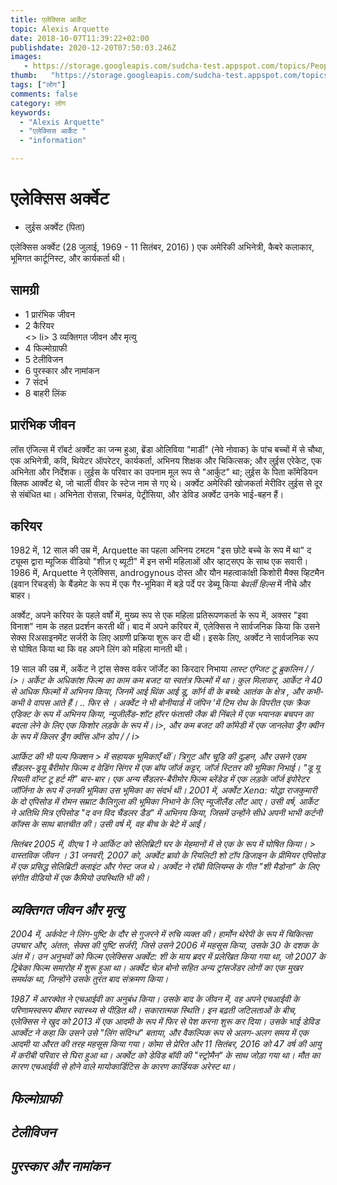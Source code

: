 ```yaml
---
title: एलेक्सिस आर्केट 
topic: Alexis Arquette
date: 2018-10-07T11:39:22+02:00
publishdate: 2020-12-20T07:50:03.246Z
images: 
   - https://storage.googleapis.com/sudcha-test.appspot.com/topics/People/alexis_arquette/1.jpeg
thumb:   "https://storage.googleapis.com/sudcha-test.appspot.com/topics/People/alexis_arquette/thumb.jpeg"
tags: ["लोग"]
comments: false
category: लोग
keywords: 
  - "Alexis Arquette"
  - "एलेक्सिस आर्केट "
  - "information"

---
```

<h1> एलेक्सिस अर्क्वेट </h1> <p> </p> <ul> <li> लुईस अर्क्वेट (पिता) </li> </ul> <p> एलेक्सिस अर्क्वेट (28 जुलाई, 1969 - 11 सितंबर, 2016) ) एक अमेरिकी अभिनेत्री, कैबरे कलाकार, भूमिगत कार्टूनिस्ट, और कार्यकर्ता थी। </p> <h2> सामग्री </h2> <ul> <li> 1 प्रारंभिक जीवन </li> <li> 2 कैरियर </li> <> li> 3 व्यक्तिगत जीवन और मृत्यु </li> <li> 4 फिल्मोग्राफी </li> <li> 5 टेलीविजन </li> <li> 6 पुरस्कार और नामांकन </li> <li> 7 संदर्भ </li> <li> 8 बाहरी लिंक </li> </ul> <h2> प्रारंभिक जीवन </h2> <p> लॉस एंजिल्स में रॉबर्ट अर्क्वेट का जन्म हुआ, ब्रेंडा ओलिविया "मार्डी" (नेवे नोवाक) के पांच बच्चों में से चौथा, एक अभिनेत्री, कवि, थियेटर ऑपरेटर, कार्यकर्ता, अभिनय शिक्षक और चिकित्सक; और लुईस एरेकेट, एक अभिनेता और निर्देशक। लुईस के परिवार का उपनाम मूल रूप से "आर्कुट" था; लुईस के पिता कॉमेडियन क्लिफ आर्क्वेट थे, जो चार्ली वीवर के स्टेज नाम से गए थे। अर्क्वेट अमेरिकी खोजकर्ता मेरीविर लुईस से दूर से संबंधित था। अभिनेता रोसन्ना, रिचमंड, पेट्रीसिया, और डेविड अर्क्वेट उनके भाई-बहन हैं। </p> <h2> करियर </h2> <p> 1982 में, 12 साल की उम्र में, Arquette का पहला अभिनय टमटम "इस छोटे बच्चे के रूप में था" द ट्यूब्स द्वारा म्यूजिक वीडियो "शीज़ ए ब्यूटी" में इन सभी महिलाओं और व्हाट्सएप के साथ एक सवारी। 1986 में, Arquette ने एलेक्सिस, androgynous दोस्त और यौन महत्वाकांक्षी किशोरी मैक्स व्हिटमैन (इवान रिचर्ड्स) के बैंडमेट के रूप में एक गैर-भूमिका में बड़े पर्दे पर डेब्यू किया <i> बेवर्ली हिल्स </i> </i> में नीचे और बाहर। <p> अर्क्वेट, अपने करियर के पहले वर्षों में, मुख्य रूप से एक महिला प्रतिरूपणकर्ता के रूप में, अक्सर "इवा विनाश" नाम के तहत प्रदर्शन करती थीं। बाद में अपने करियर में, एलेक्सिस ने सार्वजनिक किया कि उसने सेक्स रिअसाइनमेंट सर्जरी के लिए अग्रणी प्रक्रिया शुरू कर दी थी। इसके लिए, अर्क्वेट ने सार्वजनिक रूप से घोषित किया था कि वह अपने लिंग को महिला मानती थी। </p> <p> 19 साल की उम्र में, अर्केट ने ट्रांस सेक्स वर्कर जॉर्जेट का किरदार निभाया <i> लास्ट एग्जिट टू ब्रुकलिन / / i>। अर्केट के अधिकांश फिल्म का काम कम बजट या स्वतंत्र फिल्मों में था। कुल मिलाकर, आर्केट ने 40 से अधिक फिल्मों में अभिनय किया, जिनमें <i> आई थिंक आई डू, </i> <i> कॉर्न वी के बच्चे: आतंक के क्षेत्र </i>, और <i> कभी-कभी वे वापस आते हैं। .. फिर से </i>। अर्क्वेट ने भी बोनीयार्ड में <i> जंपिन 'में टिम रोथ के विपरीत एक क्रैक एडिक्ट के रूप में अभिनय किया, न्यूजीलैंड-शॉट हॉरर फंतासी <i> जैक बी निंबले </i> में एक भयानक बचपन का बदला लेने के लिए एक किशोर लड़के के रूप में। i>, और कम बजट की कॉमेडी में एक जानलेवा ड्रैग क्वीन के रूप में <i> किलर ड्रैग क्वींस ऑन डोप / / i> </p> <p> आर्किट की भी <i> पल्प फिक्शन </>> में सहायक भूमिकाएँ थीं। <i> त्रिगुट </i> और <i> चूडि़ की दुल्हन, </i> और उसने एडम सैंडलर-ड्रयू बैरीमोर फिल्म <i> द वेडिंग सिंगर </i> में एक बॉय जॉर्ज कट्टर, जॉर्ज स्टितर की भूमिका निभाई। "डू यू रियली वॉन्ट टू हर्ट मी" बार-बार। एक अन्य सैंडलर-बैरीमोर फिल्म <i> ब्लेंडेड </i> में एक लड़के जॉर्ज इंपोरेटर जॉर्जिना के रूप में उनकी भूमिका उस भूमिका का संदर्भ थी। 2001 में, अर्क्वेट <i> Xena: योद्धा राजकुमारी </i> के दो एपिसोड में रोमन सम्राट कैलिगुला की भूमिका निभाने के लिए न्यूजीलैंड लौट आए। उसी वर्ष, आर्केट ने अतिथि <i> मित्र </i> एपिसोड "द वन विद चैंडलर डैड" में अभिनय किया, जिसमें उन्होंने सीधे अपनी भाभी कर्टनी कॉक्स के साथ बातचीत की। उसी वर्ष में, वह <i> बीच के बेटे </i> में आईं। </p> <p> सितंबर 2005 में, वीएच 1 ने आर्किट को सेलिब्रिटी घर के मेहमानों में से एक के रूप में घोषित किया। > वास्तविक जीवन </i>। 31 जनवरी, 2007 को, अर्क्वेट ब्रावो के रियलिटी शो <i> टॉप डिजाइन </i> के प्रीमियर एपिसोड में एक प्रसिद्ध सेलिब्रिटी क्लाइंट और गेस्ट जज थे। अर्क्वेट ने रॉबी विलियम्स के गीत "शी मैडोना" के लिए संगीत वीडियो में एक कैमियो उपस्थिति भी की। </p> <h2> व्यक्तिगत जीवन और मृत्यु </h2> <p> 2004 में, अर्कवेट ने लिंग-पुष्टि के दौर से गुजरने में रुचि व्यक्त की। हार्मोन थेरेपी के रूप में चिकित्सा उपचार और, अंततः, सेक्स की पुष्टि सर्जरी, जिसे उसने 2006 में महसूस किया, उसके 30 के दशक के अंत में। उन अनुभवों को फिल्म <i> एलेक्सिस अर्क्वेट: शी के माय ब्रदर </i> में प्रलेखित किया गया था, जो 2007 के ट्रिबेका फिल्म समारोह में शुरू हुआ था। अर्क्वेट चेज़ बोनो सहित अन्य ट्रांसजेंडर लोगों का एक मुखर समर्थक था, जिन्होंने उसके तुरंत बाद संक्रमण किया। </p> <p> 1987 में आरक्वेत ने एचआईवी का अनुबंध किया। उसके बाद के जीवन में, वह अपने एचआईवी के परिणामस्वरूप बीमार स्वास्थ्य से पीड़ित थी। सकारात्मक स्थिति। इन बढ़ती जटिलताओं के बीच, एलेक्सिस ने खुद को 2013 में एक आदमी के रूप में फिर से पेश करना शुरू कर दिया। उसके भाई डेविड आर्क्वेट ने कहा कि उसने उसे "लिंग संदिग्ध" बताया, और वैकल्पिक रूप से अलग-अलग समय में एक आदमी या औरत की तरह महसूस किया गया। कोमा से प्रेरित और 11 सितंबर, 2016 को 47 वर्ष की आयु में करीबी परिवार से घिरा हुआ था। अर्क्वेट को डेविड बॉवी की "स्ट्रोमैन" के साथ जोड़ा गया था। मौत का कारण एचआईवी से होने वाले मायोकार्डिटिस के कारण कार्डियक अरेस्ट था। </p> <h2> फिल्मोग्राफी </h2> <h2> टेलीविजन </h2> <h2> पुरस्कार और नामांकन </h2> 